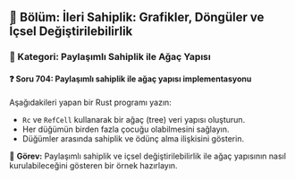 ## 📘 Bölüm: İleri Sahiplik: Grafikler, Döngüler ve İçsel Değiştirilebilirlik  
### 🔹 Kategori: Paylaşımlı Sahiplik ile Ağaç Yapısı  
#### ❓ Soru 704: Paylaşımlı sahiplik ile ağaç yapısı implementasyonu

Aşağıdakileri yapan bir Rust programı yazın:

- `Rc` ve `RefCell` kullanarak bir ağaç (tree) veri yapısı oluşturun.
- Her düğümün birden fazla çocuğu olabilmesini sağlayın.
- Düğümler arasında sahiplik ve ödünç alma ilişkisini gösterin.

🔧 **Görev:** Paylaşımlı sahiplik ve içsel değiştirilebilirlik ile ağaç yapısının nasıl kurulabileceğini gösteren bir örnek hazırlayın.

